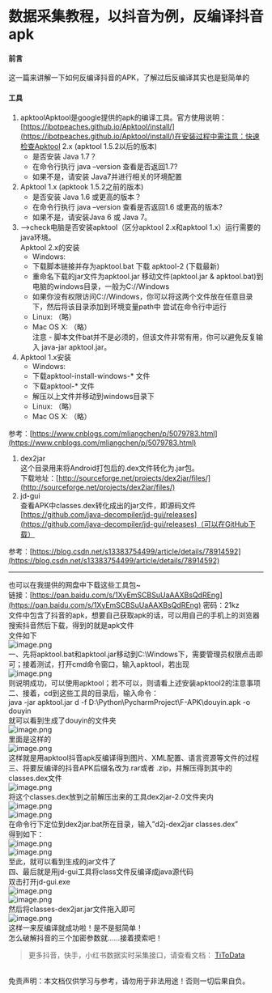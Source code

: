# 数据采集教程，以抖音为例，反编译抖音apk


#### 前言
这一篇来讲解一下如何反编译抖音的APK，了解过后反编译其实也是挺简单的

#### 工具

1. apktoolApktool是google提供的apk的编译工具。官方使用说明：[https://ibotpeaches.github.io/Apktool/install/](https://ibotpeaches.github.io/Apktool/install/)在安装过程中需注意：快速检查Apktool 2.x (apktool 1.5.2以后的版本)
   - 是否安装 Java 1.7？
   - 在命令行执行 java –version 查看是否返回1.7?
   - 如果不是，请安装 Java7并进行相关的环境配置
2. Apktool 1.x (apktook 1.5.2之前的版本)<br>
   - 是否安装 Java 1.6 或更高的版本？
   - 在命令行执行 java –version 查看是否返回1.6 或更高的版本?
   - 如果不是，请安装Java 6 或 Java 7。
3. —>check电脑是否安装apktool（区分apktool 2.x和apktool 1.x）运行需要的java环境。<br>Apktool 2.x的安装<br>
   - Windows:
   - 下载脚本链接并存为apktool.bat 下载 apktool-2 (下载最新)
   - 重命名下载的jar文件为apktool.jar 移动文件(apktool.jar & apktool.bat)到电脑的windows目录，一般为C://Windows
   - 如果你没有权限访问C://Windows，你可以将这两个文件放在任意目录下，然后将该目录添加到环境变量path中 尝试在命令行中运行
   - Linux: （略）
   - Mac OS X: （略）<br>注意 - 脚本文件bat并不是必须的，但该文件非常有用，你可以避免反复输入 java-jar apktool.jar。
4. Apktool 1.x安装<br>
   - Windows:
   - 下载apktool-install-windows-* 文件
   - 下载apktool-* 文件
   - 解压以上文件并移动到windows目录下
   - Linux: （略）
   - Mac OS X: （略）

参考：[https://www.cnblogs.com/mliangchen/p/5079783.html](https://www.cnblogs.com/mliangchen/p/5079783.html)

1. dex2jar<br>这个目录用来将Android打包后的.dex文件转化为.jar包。<br>下载地址：[http://sourceforge.net/projects/dex2jar/files/](http://sourceforge.net/projects/dex2jar/files/)<br>
1. jd-gui<br>查看APK中classes.dex转化成出的jar文件，即源码文件<br>[https://github.com/java-decompiler/jd-gui/releases](https://github.com/java-decompiler/jd-gui/releases)（可以在GitHub下载）<br>

参考：[https://blog.csdn.net/s13383754499/article/details/78914592](https://blog.csdn.net/s13383754499/article/details/78914592)

---

也可以在我提供的网盘中下载这些工具包~<br>链接：[https://pan.baidu.com/s/1XyEmSCBSuUaAAXBsQdREng](https://pan.baidu.com/s/1XyEmSCBSuUaAAXBsQdREng) 密码：21kz<br>文件中包含了抖音的apk，想要自己获取apk的话，可以用自己的手机上的浏览器搜索抖音然后下载，得到的就是apk文件<br>文件如下<br>![image.png](https://cdn.nlark.com/yuque/0/2020/png/97322/1608944282145-2f49178a-cc8d-47c7-8436-56f449ac7f07.png#align=left&display=inline&height=67&margin=%5Bobject%20Object%5D&name=image.png&originHeight=134&originWidth=614&size=18335&status=done&style=none&width=307)<br>一、先将apktool.bat和apktool.jar移动到C:\Windows下，需要管理员权限点击即可；接着测试，打开cmd命令窗口，输入apktool，若出现<br>![image.png](https://cdn.nlark.com/yuque/0/2020/png/97322/1608944295579-8e420c1c-7dd2-4a53-a073-058aed90f6ef.png#align=left&display=inline&height=242&margin=%5Bobject%20Object%5D&name=image.png&originHeight=484&originWidth=1049&size=62374&status=done&style=none&width=524.5)<br>则说明成功，可以使用apktool；若不可以，则请看上述安装apktool2的注意事项<br>二、接着，cd到这些工具的目录后，输入命令：<br>java -jar apktool.jar d -f D:\Python\PycharmProject\F-APK\douyin.apk -o douyin<br>就可以看到生成了douyin的文件夹<br>![image.png](https://cdn.nlark.com/yuque/0/2020/png/97322/1608944309792-5bdaa3dc-0e05-4b48-bded-f346722593be.png#align=left&display=inline&height=173&margin=%5Bobject%20Object%5D&name=image.png&originHeight=346&originWidth=828&size=30775&status=done&style=none&width=414)<br>里面是这样的<br>![image.png](https://cdn.nlark.com/yuque/0/2020/png/97322/1608944321468-95542d63-11a9-46c3-ae0f-8585c1703124.png#align=left&display=inline&height=133&margin=%5Bobject%20Object%5D&name=image.png&originHeight=266&originWidth=588&size=26645&status=done&style=none&width=294)<br>这样就是用apktool抖音apk反编译得到图片、XML配置、语言资源等文件的过程<br>三、将要反编译的抖音APK后缀名改为.rar或者 .zip，并解压得到其中的classes.dex文件<br>![image.png](https://cdn.nlark.com/yuque/0/2020/png/97322/1608944336346-5811d0d3-4ab7-4e8d-b869-45bdb3df13ae.png#align=left&display=inline&height=246&margin=%5Bobject%20Object%5D&name=image.png&originHeight=491&originWidth=613&size=60895&status=done&style=none&width=306.5)<br>将这个classes.dex放到之前解压出来的工具dex2jar-2.0文件夹内<br>![image.png](https://cdn.nlark.com/yuque/0/2020/png/97322/1608944349575-3d61cbb5-eb96-49f8-896c-6f5087eb1bf3.png#align=left&display=inline&height=244&margin=%5Bobject%20Object%5D&name=image.png&originHeight=488&originWidth=623&size=69696&status=done&style=none&width=311.5)<br>![image.png](https://cdn.nlark.com/yuque/0/2020/png/97322/1608944361363-67d9c51e-7dc3-4f07-9a12-61bb7718826f.png#align=left&display=inline&height=238&margin=%5Bobject%20Object%5D&name=image.png&originHeight=476&originWidth=604&size=59501&status=done&style=none&width=302)<br>在命令行下定位到dex2jar.bat所在目录，输入”d2j-dex2jar classes.dex”<br>得到如下：<br>![image.png](https://cdn.nlark.com/yuque/0/2020/png/97322/1608944374709-417fe0ea-c992-4a75-8ced-7f2f14c79f39.png#align=left&display=inline&height=54&margin=%5Bobject%20Object%5D&name=image.png&originHeight=108&originWidth=750&size=8768&status=done&style=none&width=375)<br>![image.png](https://cdn.nlark.com/yuque/0/2020/png/97322/1608944386485-359980d6-6768-4ae6-ac77-5c3d57682162.png#align=left&display=inline&height=33&margin=%5Bobject%20Object%5D&name=image.png&originHeight=65&originWidth=604&size=8448&status=done&style=none&width=302)<br>至此，就可以看到生成的jar文件了<br>四、最后就是用jd-gui工具将class文件反编译成java源代码<br>双击打开jd-gui.exe<br>![image.png](https://cdn.nlark.com/yuque/0/2020/png/97322/1608944400127-3345b490-5065-4f4f-9546-cd9bc29527d5.png#align=left&display=inline&height=54&margin=%5Bobject%20Object%5D&name=image.png&originHeight=108&originWidth=597&size=10047&status=done&style=none&width=298.5)<br>![image.png](https://cdn.nlark.com/yuque/0/2020/png/97322/1608944410340-1e0fdc64-b464-49e4-943d-fd16b537f27e.png#align=left&display=inline&height=200&margin=%5Bobject%20Object%5D&name=image.png&originHeight=399&originWidth=596&size=22088&status=done&style=none&width=298)<br>然后将classes-dex2jar.jar文件拖入即可<br>![image.png](https://cdn.nlark.com/yuque/0/2020/png/97322/1608944424920-0b2ebd11-5d05-4352-9717-8199f8060eb7.png#align=left&display=inline&height=261&margin=%5Bobject%20Object%5D&name=image.png&originHeight=522&originWidth=806&size=55483&status=done&style=none&width=403)<br>这样一来反编译就成功啦！是不是挺简单！<br>怎么破解抖音的三个加密参数就……接着摸索吧！<br>

> 更多抖音，快手，小红书数据实时采集接口，请查看文档： [TiToData](https://www.titodata.com?from=douyinarticle)


<br>免责声明：本文档仅供学习与参考，请勿用于非法用途！否则一切后果自负。
